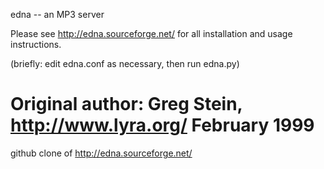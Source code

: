 edna -- an MP3 server

Please see http://edna.sourceforge.net/ for all installation and
usage instructions.

(briefly: edit edna.conf as necessary, then run edna.py)


Original author: Greg Stein, http://www.lyra.org/
February 1999
====

github clone of http://edna.sourceforge.net/
